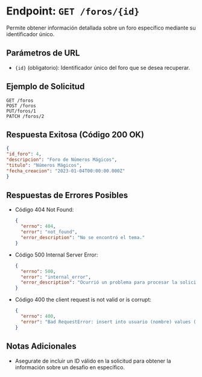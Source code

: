 # Endpoint: `GET /foros/{id}`

Permite obtener información detallada sobre un foro específico mediante su identificador único.

## Parámetros de URL
- `{id}` (obligatorio): Identificador único del foro que se desea recuperar.

## Ejemplo de Solicitud
```http
GET /foros
POST /foros
PUT/foros/1
PATCH /foros/2
```

## Respuesta Exitosa (Código 200 OK)
```json
{
"id_foro": 4,
"descripcion": "Foro de Números Mágicos",
"titulo": "Números Mágicos",
"fecha_creacion": "2023-01-04T00:00:00.000Z"
}
```

## Respuestas de Errores Posibles
- Código 404 Not Found:

  ```json
  {
    "errno": 404,
    "error": "not_found",
    "error_description": "No se encontró el tema."
  }
  ```

- Código 500 Internal Server Error:
  ```json
  {
    "errno": 500,
    "error": "internal_error",
    "error_description": "Ocurrió un problema para procesar la solicitud"
  }
  ``` 
- Código 400 the client request is not valid or is corrupt:
  ```json
  {
    "errno": 400,
    "error": "Bad RequestError: insert into usuario (nombre) values ('juan') - Unknown column 'nombre' in 'field list'"
  }


## Notas Adicionales

- Asegurate de incluir un ID válido en la solicitud para obtener la información
  sobre un desafio en específico.
